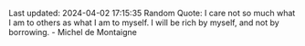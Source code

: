 Last updated: 2024-04-02 17:15:35
Random Quote: I care not so much what I am to others as what I am to myself. I will be rich by myself, and not by borrowing. - Michel de Montaigne